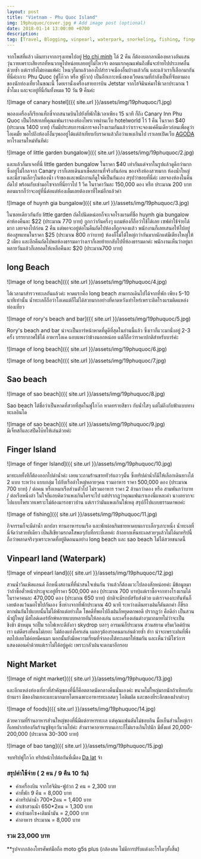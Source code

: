 ```yaml
---
layout: post
title: "Vietnam - Phu Quoc Island"
img: 19phuquoc/cover.jpg # Add image post (optional)
date: 2018-01-14 13:00:00 +0700
description:
tag: [Travel, Blogging, vinpearl, waterpark, snorkeling, fishing, fingerisland, longbeach, saobeach, phu quoc, island, beach, Vietnam, ฟูโกว๊ก, เวียดนาม]
---
```


จากโพสที่แล้ว เดินทางจากกรุงเทพไปอยู่ <a href="/Hochiminh/" target="_ blank">Ho chi minh</a>  ได้ 2 คืน ก็ต้องบอกลาเมืองหลวงอันแสนวุ่นวายเพราะเสียงรถที่หนวกหูไปหน่อยเลยอยู่ไม่ไหวจ้า ตอนแรกคุณแฟนถึงขั้นจะย้ายไปประเทศอื่นด้วยซ้ำ แต่เรายังไม่ยอมแพ้ค่ะ ไหนๆก็มาแล้วลองไปสำรวจเมืองอื่นบ้างแล้วกัน และแล้วเราก็เลือกมากันที่นี่ค่ะเกาะ Phu Quoc (ฟูโก๊วก หรือ ฟูก๊วก) เป็นอีกเกาะหนึ่งของเวียดนามที่กำลังเป็นที่จับตามองของนักท่องเที่ยวในขณะนี้ โดยเรานั่งเครื่องสายการบิน Jetstar จากโฮจิมินห์มาใช้เวลาประมาณ 1 ชั่วโมง และจะอยู่ที่นี่กันทั้งหมด 10 วัน 9 คืนค่ะ

![Image of canary hostel]({{ site.url }}/assets/img/19phuquoc/1.jpg)

พอลงเครื่องก็เรียกแท็กซี่จากสนามบินไปยังที่พักใช้เวลาเพียง 15 นาที ก็ถึง Canary Inn Phu Quoc เป็นโฮสเทลที่คุณแฟนเราจองห้องไพรเวทผ่านเว็บ hotelworld ไว้ 1 คืน ในราคา $40 (ประมาณ 1400 บาท) เริ่มมีประสบการณ์การจองโรงแรมกันแล้วว่าเราจะจองแค่คืนเดียวก่อนเพื่อดูว่าโอเคมั้ย พอไปถึงห้องก็งั้นๆพออยู่ได้แต่ถ้าเทียบกับราคาแล้วถือว่าแพงเกินไป เราเลยเปิดเว็บ <a href="https://www.agoda.com/partners/partnersearch.aspx?cid=1798016&pcs=1&hl=th&city=17188" target="_ blank">AGODA</a> หาโรงแรมใหม่ทันทีค่ะ

![Image of little garden bungalow]({{ site.url }}/assets/img/19phuquoc/2.jpg)

และแล้วก็มาเจอที่นี่ little garden bungalow ในราคา $40 เท่ากันแต่จากในรูปแล้วดูดีกว่ามาก ซึ่งอยู่ไม่ไกลจาก Canary เราก็เลยเดินมาเช็คสถานที่จริงกันก่อน ของจริงห้องสวยมาก ห้องน้ำใหญ่และมีสวนเล็กๆในห้องน้ำ เจ้าของและพนักงานก็ดูใจดีเป็นกันเอง  สรุปว่าชอบที่นี่ค่ะ เลยจองห้องในคืนถัดไป พร้อมกับเช่ามอไซจากที่นี่ยาวไป 1 วีค ในราคาวันละ 150,000 ดอง หรือ ประมาณ 200 บาท ตอนแรกก็ว่าจะอยู่ที่นี่ต่อแต่ห้องเต็มเลยต้องหาที่ใหม่อีกแล้วค่า

![Image of huynh gia bungalow]({{ site.url }}/assets/img/19phuquoc/3.jpg)

ในซอยเดียวกันกับ little garden ถัดไปนิดหน่อยก็จะเจอโรงแรมที่ชื่อ huynh gia bungalow ค่าห้องคืนละ $22 (ประมาณ 770 บาท) ถูกกว่ากันครึ่งๆ แถมห้องก็ถือว่าใช้ได้เลย เซฟค่าใช้จ่ายได้มาก เลยจองไปก่อน 2 คืน แต่พอจะอยู่ต่อในคืนถัดไปห้องก็ถูกจองแล้ว พนักงานก็เลยเสนอให้ไปอยู่ห้องสูทแทนในราคา $25 (ประมาณ 800 กว่าบาท) ห้องก็ไม่ได้ใหญ่กว่ากันมากนักแต่มีเตียงใหญ่ให้ 2 เตียง และอีกคืนถัดไปพอห้องธรรมดาว่างเราก็เลยย้ายกลับไปที่ห้องธรรมดาค่ะ พนักงานเห็นว่าอยู่มาหลายวันแล้วก็เลยลดให้เหลือคืนละ $20 (ประมาณ700 บาท)  


## long Beach

![Image of long beach]({{ site.url }}/assets/img/19phuquoc/4.jpg)

ได้เวลามาสำรวจทะเลกันแล้วค่ะ หาดแรกคือ long beach สามารถเดินไปได้จากที่พัก เพียง 5-10 นาทีเท่านั้น น้ำทะเลก็ถือว่าโอเคแต่ก็ไม่ได้สวยมากอย่างที่คาดหวังเท่าไหร่เพราะติดโรงแรมติดแหล่งท่องเที่ยว

![Image of rory's beach and bar]({{ site.url }}/assets/img/19phuquoc/5.jpg)

Rory's beach and bar น่าจะเป็นบาร์หน้าหาดที่ดูดีที่สุดในย่านนี้แล้ว ซึ่งเราก็แวะมานั่งอยู่ 2-3 ครั้ง บรรยากาศใช้ได้ อาหารโอเค แอบแพงว่าข้างนอกหน่อย แต่ก็ถือว่าราคาปกติสำหรับบาร์ค่ะ

![Image of long beach]({{ site.url }}/assets/img/19phuquoc/6.jpg)


![Image of long beach]({{ site.url }}/assets/img/19phuquoc/7.jpg)    


## Sao beach
![Image of sao beach]({{ site.url }}/assets/img/19phuquoc/8.jpg)

Sao beach ได้ชื่อว่าเป็นหาดที่สวยที่สุดในฟูโกว๊ก หาดทรายสีขาว กับน้ำใสๆ แต่ไม่ถึงกับฟ้าแบบทางทะเลอินโด

![Image of sao beach]({{ site.url }}/assets/img/19phuquoc/9.jpg)  
มีเจ็ทสกีและสปีดโบ๊ทให้เล่นด้วยค่ะ

## Finger Island
![Image of finger Island]({{ site.url }}/assets/img/19phuquoc/10.jpg)

มาทะเลทั้งทีก็ต้องออกไปดำน้ำค่ะ เลยแวะถามร้านขายทัวร์แถวๆนั้น ซึ่งทริปดำน้ำก็มีให้เลือกเดินทางได้ 2 แบบ ระหว่าง แบบกลุ่ม ไปกับเรือลำใหญ่หลายๆคน รวมอาหาร ราคา 500,000 ดอง (ประมาณ 700 บาท) / ต่อคน หรือเหมาเรือส่วนตัวไป ไม่รวมอาหาร ราคา 2 ล้านกว่าดอง หรือ สามพันกว่าบาท / ต่อเรือหนึ่งลำ ในใจก็แอบคิดว่าแพงเกินใครจะไป แต่ปรากฏว่าคุณแฟนเราเองนี่แหละค่า นางอยากจะไปแบบไพรเวทเพราะไม่ต้องมารอชาวบ้าน แต่เราว่ามันแพงเกินใช่เหตุ สรุปก็ไปแบบธรรมดาพอค่ะ

![Image of fishing]({{ site.url }}/assets/img/19phuquoc/11.jpg)

กิจกรรมก็จะมีดำน้ำ ตกปลา ทานอาหารบนเรือ และพักผ่อนริมชายหาดบนเกาะเล็กๆเกาะหนึ่ง น้ำทะเลที่นี่จัดว่าสวยทีเดียว เป็นสีเขียวมรกตใ่สพอๆกับที่กระบี่เลยค่ะ ถ้าอยากเห็นทะเลสวยๆแล้วไม่ได้มาทริปนี้ถือว่าพลาดจริงๆเพราะหาดที่อยู่ติดถนนอย่าง long beach และ sao beach ไม่ได้สวยขนาดนี้


## Vinpearl land (Waterpark)
![Image of vinpearl land]({{ site.url }}/assets/img/19phuquoc/12.jpg)

สวนน้ำวินเพิลแลนด์ อีกหนึ่งสถานที่ที่น่าสนใจเช่นกัน ว่าแล้วก็ต้องแวะไปลองสักหน่อยค่ะ มีข้อมูลมาว่าถ้าซื้อตั๋วหน้าประตูจะอยู่ที่ราคา 500,000 ดอง (ประมาณ 700 บาท)แต่เราซื้อจากทางโรงแรมได้ในราคาคนละ 470,000 ดอง (ประมาณ 650 บาท) ปกติจะมีรถบัสรับส่งด้วย แต่เราจองกะทันหันก็เลยต้องแว้นมอไซไปกันเอง ซึ่งห่างจากที่พักประมาณ 40 นาที ระหว่างเดินทางฝนก็ดันตกค่า ก็ขี่รถตากฝนกันไปแบบนั้นไม่ได้พักแต่อย่างใด โชคดีที่พอไปถึงฝนก็หยุดตกพอดี ปรากฏว่า คือดีอ่า เป็นสวนน้ำผู้ใหญ่ มีสไลด์เดอร์ยักษ์หลายแบบหลายอันให้ลองเล่น และเครื่องเล่นต่างๆมากมายไม่ว่าจะเป็น ชิงช้า ม้าหมุน รถปั๊ม รถไฟเหาะตีลังกา skydrop บลาๆ อารมณ์ก็ประมาณ สวนสยาม ดรีมเวิลด์บ้านเรา แต่ดีตรงที่คนไม่เยอะ ไม่ต้องแย่งใครเล่น เผลอๆต้องรอคนมาเล่นด้วยซ้ำ ฮ่าา น่าจะเพราะฝนที่พึ่งตกไปเลยไม่ค่อยมีคนมา นอกนั้นยังมีอความเรี่ยมที่จำลองใต้ทะเลมาให้ชมกัน และเห็นว่ามีโชว์การแสดงตอนค่ำด้วยแต่เราไม่ได้อยู่ดูค่ะ เพราะกลัวฝนจะตกมาอีกรอบ

## Night Market
![Image of night market]({{ site.url }}/assets/img/19phuquoc/13.jpg)

และอีกแหล่งท่องเที่ยวที่สำคัญของที่นี่ก็คือตลาดนัดกลางคืนนั่นเองค่ะ ขนาดไม่ใหญ่มากนักถ้าเทียบกับบ้านเรา มีของกินเยอะแยะมากมายโดยเฉพาะอาหารทะเลสดๆ ไอติมผัด และของที่ระลึกของฝากต่างๆ

![Image of foods]({{ site.url }}/assets/img/19phuquoc/14.jpg)

ด้วยความที่ร้านอาหารส่วนใหญ่ของที่นี่มีแต่อาหารทะเล แต่คุณแฟนดันไม่ชอบกิน มื้อเย็นส่วนใหญ่เราก็เลยฝากท้องกันร้านซูชิทุกวันวนไปค่ะ ส่วนราคาอาหารบนเกาะก็ไม่แรงเกินไปนัก มีตั้งแต่ 20,000-200,000 (ประมาณ 30-300 บาท)   

![Image of bao tang]({{ site.url }}/assets/img/19phuquoc/15.jpg)

จบทริปฟูโกว๊ก ทริปหน้าไปต่อกันที่เมือง  <a href="/vietnam-dalat/" target="_ blank">Da lat</a>  จ้า

### สรุปค่าใช้จ่าย ( 2 คน / 9 คืน 10 วัน)
- ค่าเครื่องบิน จากโฮจิมิน-ฟูก๋วก 2 คน = 2,300 บาท
- ค่าที่พัก 9 คืน = 8,000 บาท
- ค่าทริปดำน้ำ 700*2คน = 1,400 บาท
- ค่าเข้าสวนน้ำ 650*2คน = 1,300 บาท
- ค่าเช่ามอไซ+เติมน้ำมัน = 2,000 บาท
- ค่าอาหาร ประมาณ = 8,000 บาท

### รวม 23,000 บาท


**รูปจากกล้องโทรศัพท์มือถือ moto g5s plus (กล้องสด ไม่มีการปรับแต่งอะไรใดๆทั้งสิ้น)
